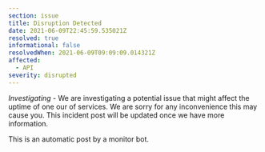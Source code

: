 ```yaml
---
section: issue
title: Disruption Detected
date: 2021-06-09T22:45:59.535021Z
resolved: true
informational: false
resolvedWhen: 2021-06-09T09:09:09.014321Z
affected:
  - API
severity: disrupted
---
```

*Investigating* - We are investigating a potential issue that might affect the uptime of one our of services. We are sorry for any inconvenience this may cause you. This incident post will be updated once we have more information.

This is an automatic post by a monitor bot.
        
